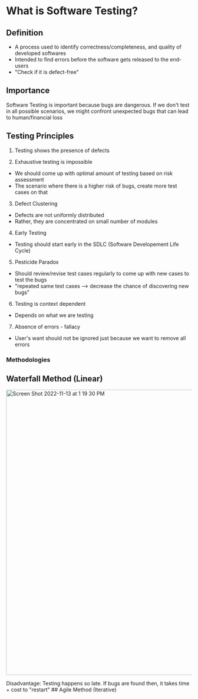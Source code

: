 # What is Software Testing? 

## Definition
- A process used to identify correctness/completeness, and quality of developed softwares
- Intended to find errors before the software gets released to the end-users
- "Check if it is defect-free"

## Importance
<p>
Software Testing is important because bugs are dangerous. If we don't test in all possible scenarios, we might confront unexpected bugs that can lead to human/financial loss
</p>

## Testing Principles
1. Testing shows the presence of defects

2. Exhaustive testing is impossible
  - We should come up with optimal amount of testing based on risk assessment
  - The scenario where there is a higher risk of bugs, create more test cases on that

3. Defect Clustering
  - Defects are not uniformly distributed
  - Rather, they are concentrated on small number of modules

4. Early Testing 
  - Testing should start early in the SDLC (Software Developement Life Cycle)

5. Pesticide Paradox
  - Should review/revise test cases regularly to come up with new cases to test the bugs
  - "repeated same test cases --> decrease the chance of discovering new bugs"

6. Testing is context dependent
  - Depends on what we are testing 

7. Absence of errors - fallacy
  - User's want should not be ignored just because we want to remove all errors


### Methodologies
## Waterfall Method (Linear)
<p>
  <img width="772" alt="Screen Shot 2022-11-13 at 1 19 30 PM" src="https://user-images.githubusercontent.com/95491541/201538209-505247a8-0f5c-4027-beab-c75782e82f1c.png">
 </p>
 Disadvantage: Testing happens so late. If bugs are found then, it takes time + cost to "restart"
## Agile Method (Iterative)


